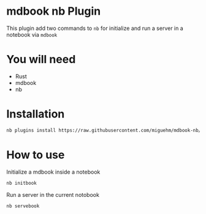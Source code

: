 # mdbook nb Plugin

This plugin add two commands to `nb` for initialize and run a server in a notebook via `mdbook`

# You will need

- Rust
- mdbook
- nb

# Installation

```bash
nb plugins install https://raw.githubusercontent.com/miguehm/mdbook-nb/main/mdbook.nb-plugin
```

# How to use

Initialize a mdbook inside a notebook

```bash
nb initbook
```

Run a server in the current notobook

```bash
nb servebook
```
